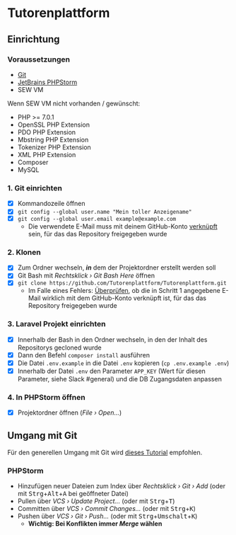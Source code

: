 # Tutorenplattform

## Einrichtung

### Voraussetzungen

- [Git](https://git-scm.com/)
- [JetBrains PHPStorm](https://www.jetbrains.com/phpstorm/download/)
- SEW VM

Wenn SEW VM nicht vorhanden / gewünscht:
* PHP >= 7.0.1
* OpenSSL PHP Extension
* PDO PHP Extension
* Mbstring PHP Extension
* Tokenizer PHP Extension
* XML PHP Extension
* Composer
* MySQL

### 1. Git einrichten

- [x] Kommandozeile öffnen
- [x] ```git config --global user.name "Mein toller Anzeigename"```
- [x] ```git config --global user.email example@example.com```
  - Die verwendete E-Mail muss mit deinem GitHub-Konto [verknüpft](https://github.com/settings/emails) sein, für das das Repository freigegeben wurde

### 2. Klonen

- [x] Zum Ordner wechseln, **_in_** dem der Projektordner erstellt werden soll
- [x] Git Bash mit *Rechtsklick › Git Bash Here* öffnen
- [x] ```git clone https://github.com/Tutorenplattform/Tutorenplattform.git```
  - Im Falle eines Fehlers: [Überprüfen](https://github.com/settings/emails), ob die in Schritt 1 angegebene E-Mail wirklich mit dem GitHub-Konto verknüpft ist, für das das Repository freigegeben wurde

### 3. Laravel Projekt einrichten

- [x] Innerhalb der Bash in den Ordner wechseln, in den der Inhalt des Repositorys gecloned wurde
- [x] Dann den Befehl ```composer install``` ausführen
- [x] Die Datei ```.env.example``` in die Datei ```.env``` kopieren (```cp .env.example .env```)
- [x] Innerhalb der Datei ```.env``` den Parameter ```APP_KEY``` (Wert für diesen Parameter, siehe Slack #general) und die DB Zugangsdaten anpassen

### 4. In PHPStorm öffnen

- [x] Projektordner öffnen (*File › Open...*)

## Umgang mit Git

Für den generellen Umgang mit Git wird [dieses Tutorial](https://rogerdudler.github.io/git-guide/index.de.html) empfohlen.

### PHPStorm

- Hinzufügen neuer Dateien zum Index über *Rechtsklick › Git › Add* (oder mit <kbd>Strg</kbd>+<kbd>Alt</kbd>+<kbd>A</kbd> bei geöffneter Datei)
- Pullen über *VCS › Update Project...* (oder mit <kbd>Strg</kbd>+<kbd>T</kbd>)
- Committen über *VCS › Commit Changes...* (oder mit <kbd>Strg</kbd>+<kbd>K</kbd>)
- Pushen über *VCS › Git › Push...* (oder mit <kbd>Strg</kbd>+<kbd>Umschalt</kbd>+<kbd>K</kbd>)
  - **Wichtig: Bei Konflikten immer _Merge_ wählen**
